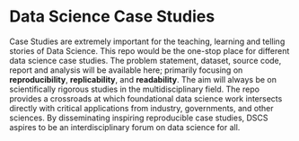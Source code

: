 # Data Science Case Studies

Case Studies are extremely important for the teaching, learning and telling stories of Data Science. This repo would be the one-stop place for different data science case studies. The problem statement, dataset, source code, report and analysis will be available here; primarily focusing on **reproducibility**, **replicability**, and **readability**. The aim will always be on scientifically rigorous studies in the multidisciplinary field. The repo provides a crossroads at which foundational data science work intersects directly with critical applications from industry, governments, and other sciences. By disseminating inspiring reproducible case studies, DSCS aspires to be an interdisciplinary forum on data science for all.



